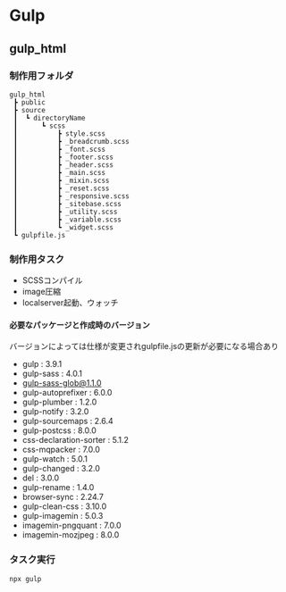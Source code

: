 # Gulp


## gulp_html

### 制作用フォルダ
```
gulp_html
 ┣ public
 ┣ source
 ┃  ┗ directoryName
 ┃      ┗ scss
 ┃          ┣ style.scss
 ┃          ┣ _breadcrumb.scss
 ┃          ┣ _font.scss
 ┃          ┣ _footer.scss
 ┃          ┣ _header.scss
 ┃          ┣ _main.scss
 ┃          ┣ _mixin.scss
 ┃          ┣ _reset.scss
 ┃          ┣ _responsive.scss
 ┃          ┣ _sitebase.scss
 ┃          ┣ _utility.scss
 ┃          ┣ _variable.scss
 ┃          ┗ _widget.scss
 ┗ gulpfile.js
```


### 制作用タスク

- SCSSコンパイル
- image圧縮
- localserver起動、ウォッチ


#### 必要なパッケージと作成時のバージョン
バージョンによっては仕様が変更されgulpfile.jsの更新が必要になる場合あり  

- gulp : 3.9.1
- gulp-sass : 4.0.1
- gulp-sass-glob@1.1.0
- gulp-autoprefixer : 6.0.0
- gulp-plumber : 1.2.0
- gulp-notify : 3.2.0
- gulp-sourcemaps : 2.6.4
- gulp-postcss : 8.0.0
- css-declaration-sorter : 5.1.2
- css-mqpacker : 7.0.0
- gulp-watch : 5.0.1
- gulp-changed : 3.2.0
- del : 3.0.0
- gulp-rename : 1.4.0
- browser-sync : 2.24.7
- gulp-clean-css : 3.10.0
- gulp-imagemin : 5.0.3
- imagemin-pngquant : 7.0.0
- imagemin-mozjpeg : 8.0.0


### タスク実行

```
npx gulp
```
